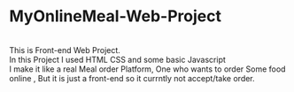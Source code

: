 # MyOnlineMeal-Web-Project
<br>This is Front-end Web Project.
<br>In this Project I used HTML CSS and some basic Javascript 
<br>I make it like a real Meal order Platform, One who wants to order Some food online , But it is just a front-end so it currntly not accept/take order.

